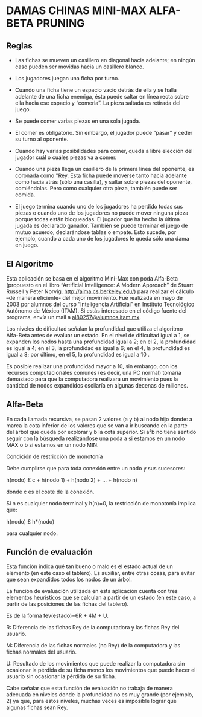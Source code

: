 # DAMAS CHINAS MINI-MAX ALFA-BETA PRUNING
 

## Reglas
 

* Las fichas se mueven un casillero en diagonal hacia adelante; en ningún caso pueden ser movidas hacia un casillero blanco.

* Los jugadores juegan una ficha por turno.

* Cuando una ficha tiene un espacio vacío detrás de ella y se halla adelante de una ficha enemiga, ésta puede saltar en línea recta sobre ella hacia ese espacio y “comerla”. La pieza saltada es retirada del juego.

* Se puede comer varias piezas en una sola jugada.

* El comer es obligatorio. Sin embargo, el jugador puede “pasar” y ceder su turno al oponente.

* Cuando hay varias posibilidades para comer, queda a libre elección del jugador cuál o cuáles piezas va a comer.

* Cuando una pieza llega un casillero de la primera línea del oponente, es coronada como "Rey. Esta ficha puede moverse tanto hacia adelante como hacia atrás (sólo una casilla), y saltar sobre piezas del oponente, comiéndolas. Pero como cualquier otra pieza, también puede ser comida.

* El juego termina cuando uno de los jugadores ha perdido todas sus piezas o cuando uno de los jugadores no puede mover ninguna pieza porque todas están bloqueadas. El jugador que ha hecho la última jugada es declarado ganador. También se puede terminar el juego de mutuo acuerdo, declarándose tablas o empate. Esto sucede, por ejemplo, cuando a cada uno de los jugadores le queda sólo una dama en juego.

 

## El Algoritmo

Esta aplicación se basa en el algoritmo Mini-Max con poda Alfa-Beta (propuesto en el libro “Artificial Intelligence: A Modern Approach” de Stuart Russell y Peter Norvig. http://aima.cs.berkeley.edu/) para realizar el cálculo –de manera eficiente- del mejor movimiento. Fue realizada en mayo de 2003 por alumnos del curso “Inteligencia Artificial” en Instituto Tecnológico Autónomo de México (ITAM). Si estás interesado en el código fuente del programa, envía un mail a al80257@alumnos.itam.mx.

Los niveles de dificultad señalan la profundidad que utiliza el algoritmo Alfa-Beta antes de evaluar un estado. En el nivel de dificultad igual a 1, se expanden los nodos hasta una profundidad igual a 2; en el 2, la profundidad es igual a 4; en el 3, la profundidad es igual a 6; en el 4, la profundidad es igual a 8; por último, en el 5, la profundidad es igual a 10 .

Es posible realizar una profundidad mayor a 10, sin embargo, con los recursos computacionales comunes (es decir, una PC normal) tomaría demasiado para que la computadora realizara un movimiento pues la cantidad de nodos expandidos oscilaría en algunas decenas de millones.

 

## Alfa-Beta
 

En cada llamada recursiva, se pasan 2 valores (a y b) al nodo hijo donde:
a marca la cota inferior de los valores que se van a ir buscando en la parte del árbol que queda por explorar y b la cota superior.
Si a³b no tiene sentido seguir con la búsqueda realizándose una poda a si estamos en un nodo MAX o b si estamos en un nodo MIN.
 

Condición de restricción de monotonía
 

Debe cumplirse que para toda conexión entre un nodo y sus sucesores:

 

h(nodo)  £  c + h(nodo 1) + h(nodo 2) + ... + h(nodo n)

 

donde c es el coste de la conexión.

Si  n es cualquier nodo terminal y h(n)=0, la restricción de monotonía implica que:

 

h(nodo) £ h*(nodo)

 

para cualquier nodo.

 

## Función de evaluación
 

Esta función indica qué tan bueno o malo es el estado actual de un elemento (en este caso el tablero). Es auxiliar, entre otras cosas, para evitar que sean expandidos todos los nodos de un árbol.

La función de evaluación utilizada en esta aplicación cuenta con tres elementos heurísticos que se calculan a partir de un estado (en este caso, a partir de las posiciones de las fichas del tablero).

Es de la forma fev(estado)=6R + 4M + U.

R: Diferencia de las fichas Rey de la computadora y las fichas Rey del usuario.

M: Diferencia de las fichas normales (no Rey) de la computadora y las fichas normales del usuario.

U: Resultado de los movimientos que puede realizar la computadora sin ocasionar la pérdida de su ficha menos los movimientos que puede hacer el usuario sin ocasionar la pérdida de su ficha.

Cabe señalar que esta función de evaluación no trabaja de manera adecuada en niveles donde la profundidad no es muy grande (por ejemplo, 2) ya que, para estos niveles, muchas veces es imposible lograr que algunas fichas sean Rey.

 

 
